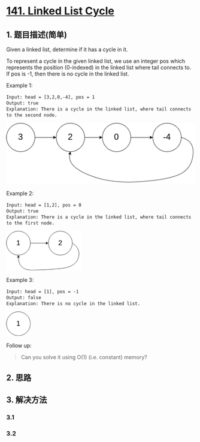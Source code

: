 # [141. Linked List Cycle](https://leetcode-cn.com/problems/linked-list-cycle/)

## 1. 题目描述\(简单\)

Given a linked list, determine if it has a cycle in it.

To represent a cycle in the given linked list, we use an integer pos which represents the position \(0-indexed\) in the linked list where tail connects to. If pos is -1, then there is no cycle in the linked list.

Example 1:

```
Input: head = [3,2,0,-4], pos = 1
Output: true
Explanation: There is a cycle in the linked list, where tail connects to the second node.
```

![](/assets/101-200/141-problems-1.png)

Example 2:

```
Input: head = [1,2], pos = 0
Output: true
Explanation: There is a cycle in the linked list, where tail connects to the first node.
```

![](/assets/101-200/141-problem-2.png)

Example 3:

```
Input: head = [1], pos = -1
Output: false
Explanation: There is no cycle in the linked list.
```

![](/assets/101-200/141-problem-3.png)

Follow up:

> Can you solve it using O\(1\) \(i.e. constant\) memory?

## 2. 思路

## 3. 解决方法

### 3.1

### 3.2



